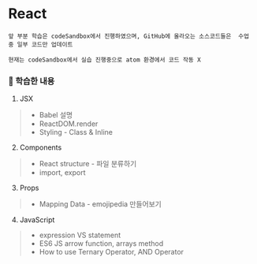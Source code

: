 # React

```
앞 부분 학습은 codeSandbox에서 진행하였으며, GitHub에 올라오는 소스코드들은  수업 중 일부 코드만 업데이트

현재는 codeSandbox에서 실습 진행중으로 atom 환경에서 코드 작동 X
```

### 💁 학습한 내용
1. JSX
> + Babel 설명    
> + ReactDOM.render     
> + Styling - Class & Inline    

2. Components    
> + React structure - 파일 분류하기     
> + import, export    

3. Props
> + Mapping Data - emojipedia 만들어보기  

4. JavaScript
> + expression VS statement    
> + ES6 JS arrow function, arrays method    
> + How to use Ternary Operator, AND Operator    
